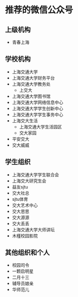 # 推荐的微信公众号

## 上级机构

* 青春上海

## 学校机构

* 上海交通大学
* 上海交通大学财务平台
* 上海交通大学教务处
  * 上交大
* 上海交通大学图书馆
* 上海交通大学网络信息中心
* 上海交通大学学生创新中心
* 上海交通大学学生事务中心
* 上海交大生活
  * 上海交通大学生活园区
  * 交大家园
* 平安交大
* 交大威威

## 学生组织

* 上海交通大学学生联合会
* 上海交大研究生会
* 益友sjtu
* 交大社总
* sjtu体育
* 交大艺术中心
* 交大思思
* 交大源源
* 交大丢丢
* 上海交通大学大师讲坛
* 木槿校园影院

## 其他组织和个人

* 校园司令
* 一颗启明星
* 二月十三
* 辅导员娘亲
* 华师范儿

